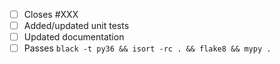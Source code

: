 - [ ] Closes #XXX
- [ ] Added/updated unit tests
- [ ] Updated documentation
- [ ] Passes ``black -t py36 && isort -rc . && flake8 && mypy .``
